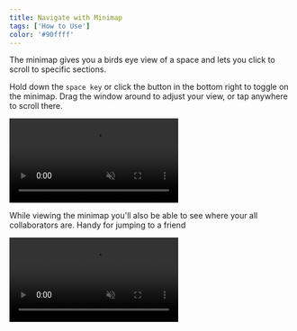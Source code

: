 ```yaml
---
title: Navigate with Minimap
tags: ['How to Use']
color: '#90ffff'
---
```


The minimap gives you a birds eye view of a space and lets you click to scroll to specific sections.

Hold down the `space key` or click the button in the bottom right to toggle on the minimap. Drag the window around to adjust your view, or tap anywhere to scroll there.

<video class="wide" autoplay loop muted playsinline>
  <source src="https://kinopio-updates.us-east-1.linodeobjects.com/minimap.mp4">
</video>

While viewing the minimap you'll also be able to see where your all collaborators are. Handy for jumping to a friend

<video class="" autoplay loop muted playsinline>
  <source src="https://kinopio-updates.us-east-1.linodeobjects.com/minimap-3.mp4">
</video>

